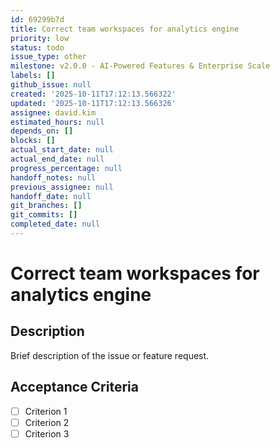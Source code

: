 ```yaml
---
id: 69299b7d
title: Correct team workspaces for analytics engine
priority: low
status: todo
issue_type: other
milestone: v2.0.0 - AI-Powered Features & Enterprise Scale
labels: []
github_issue: null
created: '2025-10-11T17:12:13.566322'
updated: '2025-10-11T17:12:13.566326'
assignee: david.kim
estimated_hours: null
depends_on: []
blocks: []
actual_start_date: null
actual_end_date: null
progress_percentage: null
handoff_notes: null
previous_assignee: null
handoff_date: null
git_branches: []
git_commits: []
completed_date: null
---
```


# Correct team workspaces for analytics engine

## Description

Brief description of the issue or feature request.

## Acceptance Criteria

- [ ] Criterion 1
- [ ] Criterion 2
- [ ] Criterion 3